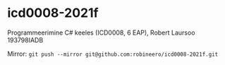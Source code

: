 # icd0008-2021f

Programmeerimine C# keeles (ICD0008, 6 EAP), Robert Laursoo 193798IADB

Mirror: `git push --mirror git@github.com:robineero/icd0008-2021f.git`